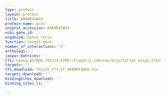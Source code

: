 ```yaml
---
type: protein
layout: protein
title: A0A0R4IWG9
protein_name: gcna
uniprot_accession: A0A0R4IWG9
ncbi_gene_id: '-'
organism: Danio rerio
function: target gene
number_of_interactions: '1'
orthologs: ''
jaspar_matrices: ''
tfs: nanog,A5JNG8,792333,GTRD,chromatin immunoprecipitation assay,27924024%5Buid%5D,No
targets: ''
tfs_download: TFLink_tfs_of_A0A0R4IWG9.tsv
targets_download: ''
bindingSites_download: ''
binding_sites_ls: ''

---
```

